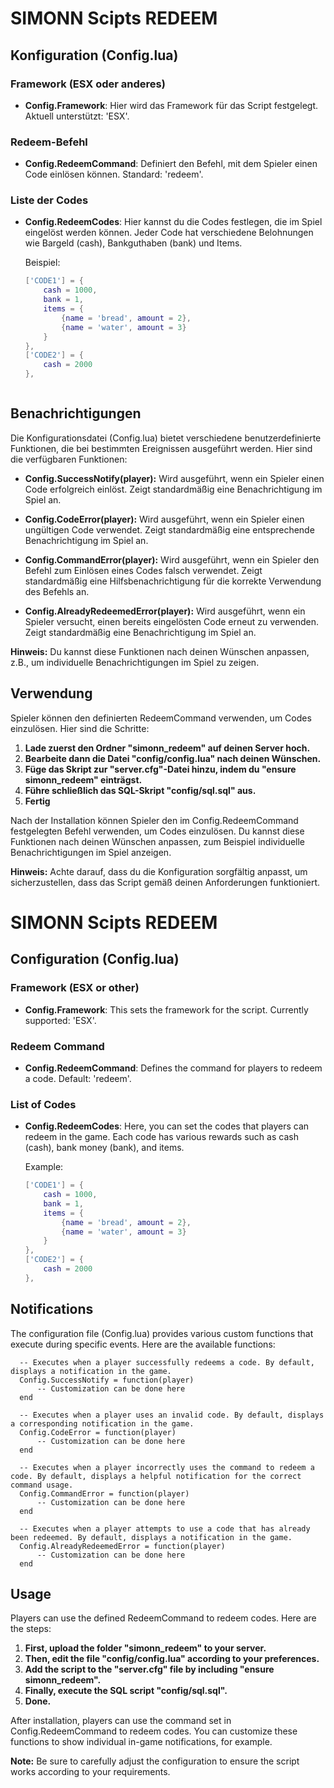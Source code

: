 
# SIMONN Scipts REDEEM

## Konfiguration (Config.lua)

### Framework (ESX oder anderes)
- **Config.Framework**: Hier wird das Framework für das Script festgelegt. Aktuell unterstützt: 'ESX'.

### Redeem-Befehl
- **Config.RedeemCommand**: Definiert den Befehl, mit dem Spieler einen Code einlösen können. Standard: 'redeem'.

### Liste der Codes
- **Config.RedeemCodes**: Hier kannst du die Codes festlegen, die im Spiel eingelöst werden können. Jeder Code hat verschiedene Belohnungen wie Bargeld (cash), Bankguthaben (bank) und Items.

  Beispiel:
  ```lua
  ['CODE1'] = {
      cash = 1000,
      bank = 1,
      items = {
          {name = 'bread', amount = 2},
          {name = 'water', amount = 3}
      }
  },
  ['CODE2'] = {
      cash = 2000
  },



## Benachrichtigungen

Die Konfigurationsdatei (Config.lua) bietet verschiedene benutzerdefinierte Funktionen, die bei bestimmten Ereignissen ausgeführt werden. Hier sind die verfügbaren Funktionen:

- **Config.SuccessNotify(player):** Wird ausgeführt, wenn ein Spieler einen Code erfolgreich einlöst. Zeigt standardmäßig eine Benachrichtigung im Spiel an.

- **Config.CodeError(player):** Wird ausgeführt, wenn ein Spieler einen ungültigen Code verwendet. Zeigt standardmäßig eine entsprechende Benachrichtigung im Spiel an.

- **Config.CommandError(player):** Wird ausgeführt, wenn ein Spieler den Befehl zum Einlösen eines Codes falsch verwendet. Zeigt standardmäßig eine Hilfsbenachrichtigung für die korrekte Verwendung des Befehls an.

- **Config.AlreadyRedeemedError(player):** Wird ausgeführt, wenn ein Spieler versucht, einen bereits eingelösten Code erneut zu verwenden. Zeigt standardmäßig eine Benachrichtigung im Spiel an.

**Hinweis:** Du kannst diese Funktionen nach deinen Wünschen anpassen, z.B., um individuelle Benachrichtigungen im Spiel zu zeigen.


## Verwendung

Spieler können den definierten RedeemCommand verwenden, um Codes einzulösen. Hier sind die Schritte:

1. **Lade zuerst den Ordner "simonn_redeem" auf deinen Server hoch.**
2. **Bearbeite dann die Datei "config/config.lua" nach deinen Wünschen.**
3. **Füge das Skript zur "server.cfg"-Datei hinzu, indem du "ensure simonn_redeem" einträgst.**
4.  **Führe schließlich das SQL-Skript "config/sql.sql" aus.** 
5. **Fertig**
   

Nach der Installation können Spieler den im Config.RedeemCommand festgelegten Befehl verwenden, um Codes einzulösen. Du kannst diese Funktionen nach deinen Wünschen anpassen, zum Beispiel individuelle Benachrichtigungen im Spiel anzeigen.

**Hinweis:** Achte darauf, dass du die Konfiguration sorgfältig anpasst, um sicherzustellen, dass das Script gemäß deinen Anforderungen funktioniert.



# SIMONN Scipts REDEEM

## Configuration (Config.lua)

### Framework (ESX or other)
- **Config.Framework**: This sets the framework for the script. Currently supported: 'ESX'.

### Redeem Command
- **Config.RedeemCommand**: Defines the command for players to redeem a code. Default: 'redeem'.

### List of Codes
- **Config.RedeemCodes**: Here, you can set the codes that players can redeem in the game. Each code has various rewards such as cash (cash), bank money (bank), and items.

  Example:
  ```lua
  ['CODE1'] = {
      cash = 1000,
      bank = 1,
      items = {
          {name = 'bread', amount = 2},
          {name = 'water', amount = 3}
      }
  },
  ['CODE2'] = {
      cash = 2000
  },


## Notifications

The configuration file (Config.lua) provides various custom functions that execute during specific events. Here are the available functions:

 

      -- Executes when a player successfully redeems a code. By default, displays a notification in the game.
      Config.SuccessNotify = function(player)
          -- Customization can be done here
      end
      
      -- Executes when a player uses an invalid code. By default, displays a corresponding notification in the game.
      Config.CodeError = function(player)
          -- Customization can be done here
      end
      
      -- Executes when a player incorrectly uses the command to redeem a code. By default, displays a helpful notification for the correct command usage.
      Config.CommandError = function(player)
          -- Customization can be done here
      end
      
      -- Executes when a player attempts to use a code that has already been redeemed. By default, displays a notification in the game.
      Config.AlreadyRedeemedError = function(player)
          -- Customization can be done here
      end

## Usage

Players can use the defined RedeemCommand to redeem codes. Here are the steps:

1. **First, upload the folder "simonn_redeem" to your server.**
2. **Then, edit the file "config/config.lua" according to your preferences.**
3. **Add the script to the "server.cfg" file by including "ensure simonn_redeem".**
4. **Finally, execute the SQL script "config/sql.sql".**
5. **Done.**

After installation, players can use the command set in Config.RedeemCommand to redeem codes. You can customize these functions to show individual in-game notifications, for example.

**Note:** Be sure to carefully adjust the configuration to ensure the script works according to your requirements.



